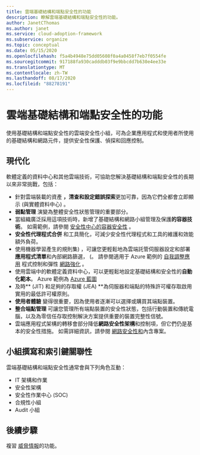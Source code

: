 ```yaml
---
title: 雲端基礎結構和端點安全性的功能
description: 瞭解雲端基礎結構和端點安全性的功能。
author: JanetCThomas
ms.author: janet
ms.service: cloud-adoption-framework
ms.subservice: organize
ms.topic: conceptual
ms.date: 05/15/2020
ms.openlocfilehash: f5a4b4948e75dd05608f0a4a0458f7eb7f0554fe
ms.sourcegitcommit: 917188fa930cadddb03f9e9bbcdd7b630e4ee33e
ms.translationtype: MT
ms.contentlocale: zh-TW
ms.lasthandoff: 08/17/2020
ms.locfileid: "88278191"
---
```

# <a name="function-of-cloud-infrastructure-and-endpoint-security"></a>雲端基礎結構和端點安全性的功能

使用基礎結構和端點安全性的雲端安全性小組，可為企業應用程式和使用者所使用的基礎結構和網路元件，提供安全性保護、偵探和回應控制。

## <a name="modernization"></a>現代化

軟體定義的資料中心和其他雲端技術，可協助您解決基礎結構和端點安全性的長期以來非常挑戰，包括：

- 針對雲端裝載的資產 **，清查和設定錯誤探索**更加可靠，因為它們全都會立即顯示 (與實體資料中心) 。
- **弱點管理** 演變為整體安全性狀態管理的重要部分。
- 當組織廣泛採用這項技術時，新增了基礎結構和網路小組管理及保護**的容器技術**。 如需範例，請參閱 [安全性中心的容器安全性](/azure/security-center/container-security) 。
- **安全性代理程式合併** 和工具簡化，可減少安全性代理程式和工具的維護和效能額外負荷。
- 使用機器學習產生的規則集) ，可讓您更輕鬆地為雲端託管伺服器設定和部署**應用程式清單**和內部網路篩選， (。 請參閱適用于 Azure 範例的 [自我調整應用](/azure/security-center/security-center-adaptive-application) 程式控制和彈性 [網路強化](/azure/security-center/security-center-adaptive-network-hardening) 。
- 使用雲端中的軟體定義資料中心，可以更輕鬆地設定基礎結構和安全性的**自動化範本**。 Azure 範例為 [Azure 藍圖](/azure/governance/blueprints/overview)
- 及時** (JIT) 和足夠的存取權 (JEA) **為伺服器和端點的特殊許可權存取啟用實用的最低許可權原則。
- **使用者體驗** 變得很重要，因為使用者逐漸可以選擇或購買其端點裝置。
- **整合端點管理** 可讓您管理所有端點裝置的安全性狀態，包括行動裝置和傳統電腦，以及為零信任存取控制解決方案提供重要的裝置完整性信號。
- 雲端應用程式架構的轉移會部分降低**網路安全性架構**和控制項，但它們仍是基本的安全性措施。 如需詳細資訊，請參閱 [網路安全性和](/azure/architecture/framework/security/network-security-containment)內含專案。

## <a name="team-composition-and-key-relationships"></a>小組撰寫和索引鍵關聯性

雲端基礎結構和端點安全性通常會與下列角色互動：

- IT 架構和作業
- 安全性架構
- 安全性作業中心 (SOC)
- 合規性小組
- Audit 小組

## <a name="next-steps"></a>後續步驟

複習 [威脅情報](./cloud-security-threat-intelligence.md)的功能。